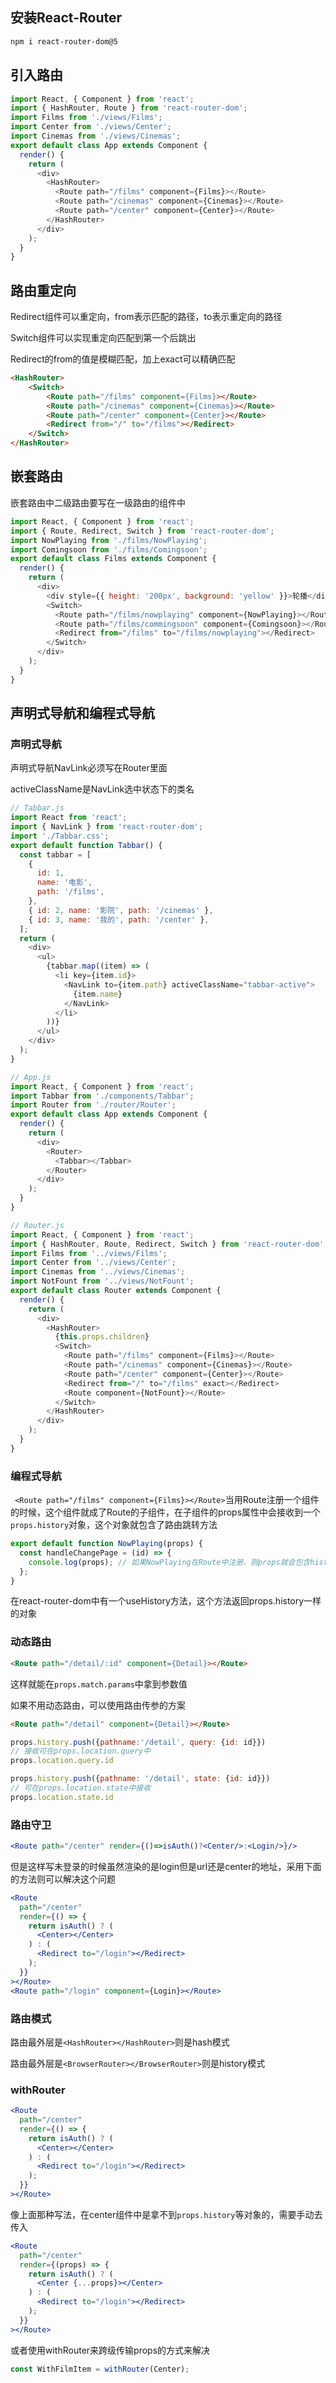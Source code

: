 ## 安装React-Router

```bash
npm i react-router-dom@5
```

## 引入路由

```js
import React, { Component } from 'react';
import { HashRouter, Route } from 'react-router-dom';
import Films from './views/Films';
import Center from './views/Center';
import Cinemas from './views/Cinemas';
export default class App extends Component {
  render() {
    return (
      <div>
        <HashRouter>
          <Route path="/films" component={Films}></Route>
          <Route path="/cinemas" component={Cinemas}></Route>
          <Route path="/center" component={Center}></Route>
        </HashRouter>
      </div>
    );
  }
}
```

## 路由重定向

Redirect组件可以重定向，from表示匹配的路径，to表示重定向的路径

Switch组件可以实现重定向匹配到第一个后跳出

Redirect的from的值是模糊匹配，加上exact可以精确匹配

```html
<HashRouter>
    <Switch>
        <Route path="/films" component={Films}></Route>
        <Route path="/cinemas" component={Cinemas}></Route>
        <Route path="/center" component={Center}></Route>
        <Redirect from="/" to="/films"></Redirect>
    </Switch>
</HashRouter>
```

## 嵌套路由

嵌套路由中二级路由要写在一级路由的组件中

```js
import React, { Component } from 'react';
import { Route, Redirect, Switch } from 'react-router-dom';
import NowPlaying from './films/NowPlaying';
import Comingsoon from './films/Comingsoon';
export default class Films extends Component {
  render() {
    return (
      <div>
        <div style={{ height: '200px', background: 'yellow' }}>轮播</div>
        <Switch>
          <Route path="/films/nowplaying" component={NowPlaying}></Route>
          <Route path="/films/commingsoon" component={Comingsoon}></Route>
          <Redirect from="/films" to="/films/nowplaying"></Redirect>
        </Switch>
      </div>
    );
  }
}
```

## 声明式导航和编程式导航

### 声明式导航

声明式导航NavLink必须写在Router里面

activeClassName是NavLink选中状态下的类名

```js
// Tabbar.js
import React from 'react';
import { NavLink } from 'react-router-dom';
import './Tabbar.css';
export default function Tabbar() {
  const tabbar = [
    {
      id: 1,
      name: '电影',
      path: '/films',
    },
    { id: 2, name: '影院', path: '/cinemas' },
    { id: 3, name: '我的', path: '/center' },
  ];
  return (
    <div>
      <ul>
        {tabbar.map((item) => (
          <li key={item.id}>
            <NavLink to={item.path} activeClassName="tabbar-active">
              {item.name}
            </NavLink>
          </li>
        ))}
      </ul>
    </div>
  );
}

// App.js
import React, { Component } from 'react';
import Tabbar from './components/Tabbar';
import Router from './router/Router';
export default class App extends Component {
  render() {
    return (
      <div>
        <Router>
          <Tabbar></Tabbar>
        </Router>
      </div>
    );
  }
}

// Router.js
import React, { Component } from 'react';
import { HashRouter, Route, Redirect, Switch } from 'react-router-dom';
import Films from '../views/Films';
import Center from '../views/Center';
import Cinemas from '../views/Cinemas';
import NotFount from '../views/NotFount';
export default class Router extends Component {
  render() {
    return (
      <div>
        <HashRouter>
          {this.props.children}
          <Switch>
            <Route path="/films" component={Films}></Route>
            <Route path="/cinemas" component={Cinemas}></Route>
            <Route path="/center" component={Center}></Route>
            <Redirect from="/" to="/films" exact></Redirect>
            <Route component={NotFount}></Route>
          </Switch>
        </HashRouter>
      </div>
    );
  }
}
```

### 编程式导航

` <Route path="/films" component={Films}></Route>`当用Route注册一个组件的时候，这个组件就成了Route的子组件，在子组件的props属性中会接收到一个`props.history`对象，这个对象就包含了路由跳转方法

```js
export default function NowPlaying(props) {
  const handleChangePage = (id) => {
    console.log(props); // 如果NowPlaying在Route中注册，则props就会包含history对象
  };
}
```

在react-router-dom中有一个useHistory方法，这个方法返回props.history一样的对象

### 动态路由

```html
<Route path="/detail/:id" component={Detail}></Route>
```

这样就能在`props.match.params`中拿到参数值



如果不用动态路由，可以使用路由传参的方案

```html
<Route path="/detail" component={Detail}></Route>
```

```js
props.history.push({pathname:'/detail', query: {id: id}})
// 接收可在props.location.query中
props.location.query.id

props.history.push({pathname: '/detail', state: {id: id}})
// 可在props.location.state中接收
props.location.state.id
```

### 路由守卫

```jsx
<Route path="/center" render={()=>isAuth()?<Center/>:<Login/>}/>
```

但是这样写未登录的时候虽然渲染的是login但是url还是center的地址，采用下面的方法则可以解决这个问题

```jsx
<Route
  path="/center"
  render={() => {
    return isAuth() ? (
      <Center></Center>
    ) : (
      <Redirect to="/login"></Redirect>
    );
  }}
></Route>
<Route path="/login" component={Login}></Route>
```

### 路由模式

路由最外层是`<HashRouter></HashRouter>`则是hash模式

路由最外层是`<BrowserRouter></BrowserRouter>`则是history模式

### withRouter

```jsx
<Route
  path="/center"
  render={() => {
    return isAuth() ? (
      <Center></Center>
    ) : (
      <Redirect to="/login"></Redirect>
    );
  }}
></Route>
```

像上面那种写法，在center组件中是拿不到`props.history`等对象的，需要手动去传入

```jsx
<Route
  path="/center"
  render={(props) => {
    return isAuth() ? (
      <Center {...props}></Center>
    ) : (
      <Redirect to="/login"></Redirect>
    );
  }}
></Route>
```

或者使用withRouter来跨级传输props的方式来解决

```js
const WithFilmItem = withRouter(Center);
```

